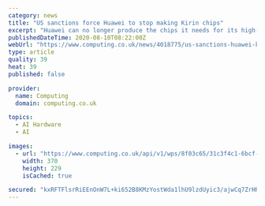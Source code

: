 ```yaml
---
category: news
title: "US sanctions force Huawei to stop making Kirin chips"
excerpt: "Huawei can no longer produce the chips it needs for its high-end smartphones with features like 5G and AI, due to US government sanctions"
publishedDateTime: 2020-08-10T08:22:00Z
webUrl: "https://www.computing.co.uk/news/4018775/us-sanctions-huawei-kirin"
type: article
quality: 39
heat: 39
published: false

provider:
  name: Computing
  domain: computing.co.uk

topics:
  - AI Hardware
  - AI

images:
  - url: "https://www.computing.co.uk/api/v1/wps/8f03c65/31c3f4c1-6bcf-489e-88e3-ee3df8c1351d/3/Kirin-370x229.jpg"
    width: 370
    height: 229
    isCached: true

secured: "kxRFTFlsrRiEEnOnW7L+ki652B8KMzYostWda1lhU9lzdUyic3/ajwCq7ZrHRlyc+Kuy8W8FgKYRVHg6hbDU3gxd3MClz640fwsHAbyO7B8OxBporYb3LT9DJjRmN1CTcs0pfXT/7whSGzwvSaAdG+sKdukfrFee6n7BdM6l6anbNyh4m8P4rwcl2KoXHe/+cwXhyChiaF84UtYKprAixZKVY5RdSF/k2sILA4rimfPsae2BNi9vxT5hcLqr1dHM7di7/VQH4mNRIOpEKAnd+DZoBkuyeDfEDYMIfJmYgpiV91T47Qi58Lmm0N1YcCfFm87E8DS3SvXk198rkKzRNA==;uyXLybiZvHTRObdP53c9hQ=="
---
```


